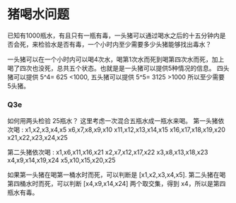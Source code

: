 # 猪喝水问题

已知有1000瓶水，有且只有一瓶有毒，一头猪可以通过喝水之后的十五分钟内是否会死，来检验水是否有毒，一个小时内至少需要多少头猪能够找出毒水？

一头猪可以在一个小时内可以喝4次水，喝第1次水而死到喝第四次水而死，加上喝了四次也没死，总共五个状态。也就是是一头猪可以提供5种情况的信息。
四头猪可以提供  5^4= 625 <1000,  五头猪可以提供  5^5= 3125 >1000
所以至少需要 5头猪。

### Q3e
如何用两头检验 25瓶水？
这里考虑一次混合五瓶水成一瓶水来喝。
第一头猪依次喝 : 
x1,x2,x3,x4,x5
x6,x7,x8,x9,x10
x11,x12,x13,x14,x15
x16,x17,x18,x19,x20
x21,x22,x23,x24,x25

第二头猪依次喝 : 
x1,x6,x11,x16,x21
x2,x7,x12,x17,x22
x3,x8,x13,x18,x23
x4,x9,x14,x19,x24
x5,x10,x15,x20,x25

如果第一头猪在喝第一桶水时而死，可以判断是 [x1,x2,x3,x4,x5].
第二头猪在喝第四桶水时而死，可以判断 [x4,x9,x14,x24]
两个取交集，得到 x4，所以是第四瓶水有毒。
